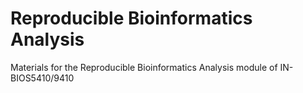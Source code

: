 # Reproducible Bioinformatics Analysis
Materials for the Reproducible Bioinformatics Analysis module of IN-BIOS5410/9410
